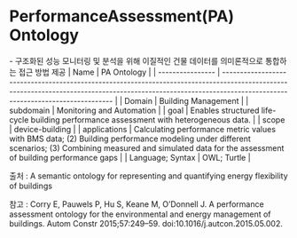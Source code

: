 # PerformanceAssessment(PA) Ontology

&#45; 구조화된 성능 모니터링 및 분석을 위해 이질적인 건물 데이터를 의미론적으로 통합하는 접근 방법 제공
| Name             | PA Ontology                                                                                                                                                                                                 |
| ---------------- | ----------------------------------------------------------------------------------------------------------------------------------------------------------------------------------------------------------- |
| Domain           | Building Management                                                                                                                                                                                         |
| subdomain        | Monitoring and Automation                                                                                                                                                                                   |
| goal             | Enables structured life-cycle building performance assessment with heterogeneous data.                                                                                                                      |
| scope            | device-building                                                                                                                                                                                             |
| applications     | Calculating performance metric values with BMS data; (2) Building performance modeling under different scenarios; (3) Combining measured and simulated data for the assessment of building performance gaps |
| Language; Syntax | OWL; Turtle                                                                                                                                                                                                 |

출처 :  A semantic ontology for representing and quantifying energy flexibility of buildings

참고 : Corry E, Pauwels P, Hu S, Keane M, O’Donnell J. A performance assessment ontology for the environmental and energy management of buildings. Autom Constr 2015;57:249–59. doi:10.1016/j.autcon.2015.05.002.
